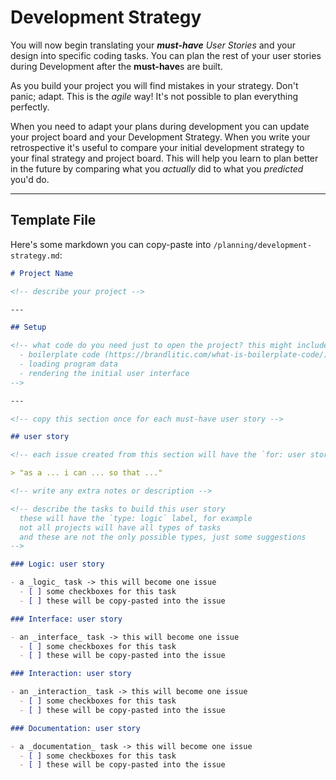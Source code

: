 # Development Strategy

You will now begin translating your _**must-have** User Stories_ and your design into specific coding tasks. You can plan the rest of your user stories during Development after the **must-have**s are built.

As you build your project you will find mistakes in your strategy. Don't panic; adapt. This is the _agile_ way! It's not possible to plan everything perfectly.

When you need to adapt your plans during development you can update your project board and your Development Strategy. When you write your retrospective it's useful to compare your initial development strategy to your final strategy and project board. This will help you learn to plan better in the future by comparing what you _actually_ did to what you _predicted_ you'd do.

---

## Template File

Here's some markdown you can copy-paste into `/planning/development-strategy.md`:

```markdown
# Project Name

<!-- describe your project -->

---

## Setup

<!-- what code do you need just to open the project? this might include:
  - boilerplate code (https://brandlitic.com/what-is-boilerplate-code/)
  - loading program data
  - rendering the initial user interface
-->

---

<!-- copy this section once for each must-have user story -->

## user story

<!-- each issue created from this section will have the `for: user story` label -->

> "as a ... i can ... so that ..."

<!-- write any extra notes or description -->

<!-- describe the tasks to build this user story
  these will have the `type: logic` label, for example
  not all projects will have all types of tasks
  and these are not the only possible types, just some suggestions
-->

### Logic: user story

- a _logic_ task -> this will become one issue
  - [ ] some checkboxes for this task
  - [ ] these will be copy-pasted into the issue

### Interface: user story

- an _interface_ task -> this will become one issue
  - [ ] some checkboxes for this task
  - [ ] these will be copy-pasted into the issue

### Interaction: user story

- an _interaction_ task -> this will become one issue
  - [ ] some checkboxes for this task
  - [ ] these will be copy-pasted into the issue

### Documentation: user story

- a _documentation_ task -> this will become one issue
  - [ ] some checkboxes for this task
  - [ ] these will be copy-pasted into the issue
```

